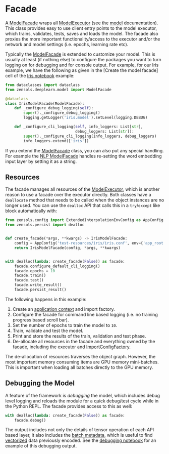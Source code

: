 # Facade

A [ModelFacade] wraps all [ModelExecutor] (see the [model] documentation).
This class provides easy to use client entry points to the model executor,
which trains, validates, tests, saves and loads the model.  The facade also
proxies the more important functionality/access to the executor and/or the
network and model settings (i.e. epochs, learning rate etc).

Typically the [ModelFacade] is extended to customize your model.  This is
usually at least (if nothing else) to configure the packages you want to turn
logging on for debugging and for console output.  For example, for our Iris
example, we have the following as given in the [Create the model facade] cell
of the [Iris notebook] example:
```python
from dataclasses import dataclass
from zensols.deeplearn.model import ModelFacade

@dataclass
class IrisModelFacade(ModelFacade):
    def _configure_debug_logging(self):
        super()._configure_debug_logging()
        logging.getLogger('iris.model').setLevel(logging.DEBUG)

    def _configure_cli_logging(self, info_loggers: List[str],
                               debug_loggers: List[str]):
        super()._configure_cli_logging(info_loggers, debug_loggers)
        info_loggers.extend(['iris'])
```

If you extend the [ModelFacade] class, you can also put any special handling.
For example the [NLP ModelFacade] handles re-setting the word embedding input
layer by setting it as a string.


## Resources

The facade manages all resources of the [ModelExecutor], which is another
reason to use a facade over the executor directly.  Both classes have a
`deallocate` method that needs to be called when the object instances are no
longer used.  You can use the `dealloc` API that calls this in a `try`/`except`
like block automatically with:
```python
from zensols.config import ExtendedInterpolationEnvConfig as AppConfig
from zensols.persist import dealloc


def create_facade(*args, **kwargs) -> IrisModelFacade:
    config = AppConfig('test-resources/iris/iris.conf', env={'app_root': '.'})
    return IrisModelFacade(config, *args, **kwargs)


with dealloc(lambda: create_facade(False)) as facade:
	facade.configure_default_cli_logging()
	facade.epochs = 10
	facade.train()
	facade.test()
    facade.write_result()
    facade.persist_result()
```
The following happens in this example:
1. Create an [application context] and import factory.
1. Configure the facade for command line based logging (i.e. no training
   progress based scroll bar).
1. Set the number of epochs to train the model to `10`.
1. Train, validate and test the model.
1. Print and store the results of the train, validation and test phase.
1. De-allocate all resources in the facade and everything owned by the facade,
   including the executor and [ImportConfigFactory].

The de-allocation of resources traverses the object graph.  However, the most
important memory consuming items are GPU memory mini-batches.  This is
important when loading all batches directly to the GPU memory.


## Debugging the Model

A feature of the framework is *debugging* the model, which includes debug level
logging and reloads the module for a quick debug/test cycle while in the Python
REPL.  The facade provides access to this as well:
```python
with dealloc(lambda: create_facade(False)) as facade:
	facade.debug()
```
The output includes not only the details of tensor operation of each API based
layer, it also includes the [batch metadata], which is useful to find
[vectorized] data previously encoded.  See the [debugging notebook] for an
example of this debugging output.


<!-- links -->
[Iris notebook]: https://github.com/plandes/deeplearn/blob/master/notebook/iris.ipynb
[NLP ModelFacade]: https://plandes.github.io/deepnlp/api/zensols.deepnlp.model.html#zensols.deepnlp.model.facade.ModelFacade
[application context]: https://plandes.github.io/util/doc/config.html#application-context
[ImportConfigFactory]: https://plandes.github.io/util/api/zensols.config.html#zensols.config.factory.ImportConfigFactory
[debugging notebook]: https://github.com/plandes/deeplearn/tree/master/notebook/debug.ipynb

[vectorized]: preprocess.html#vectorizers
[model]: model.md
[batch metadata]: model.html#network-model
[ModelFacade]: ../api/zensols.deeplearn.model.html#zensols.deeplearn.model.facade.ModelFacade
[ModelExecutor]: ../api/zensols.deeplearn.model.html#zensols.deeplearn.model.executor.ModelExecutor
